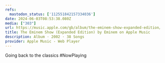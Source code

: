 ```yaml
---
refs:
  mastodon_status: ['112551842157334036']
date: 2024-06-03T08:53:38.080Z
media: ["303"]
url: https://music.apple.com/gb/album/the-eminem-show-expanded-edition/1625004609
title: The Eminem Show (Expanded Edition) by Eminem on Apple Music
description: Album · 2002 · 38 Songs
provider: Apple Music - Web Player
---
```


Going back to the classics #NowPlaying
